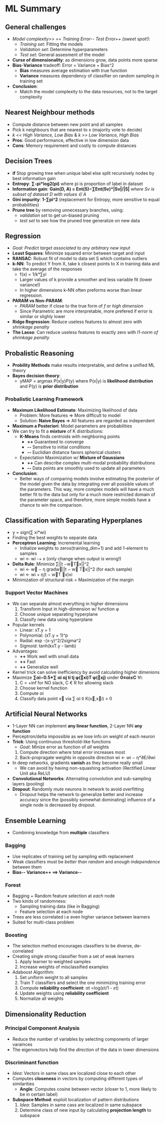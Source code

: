 # ML Summary

## General challenges
* *Model complexity>> == Training Error-- Test Error++ (sweet spot!)*:
    * *Training set*: Fitting the models
    * *Validation set*: Determine hyperparameters
    * *Test set*: General assesment of the model
* **Curse of dimensionality**: as dimensions grow, data points more sparse
* **Bias**-**Variance** tradeoff: Error = Variance + Bias^2
    * **Bias** measures average estimation with true function
    * **Variance** measures dependency of classifier on random sampling in training set
* **Conclusion**:
    * Match the model complexity to the data resources, not to the target complexity
 
## Nearest Neighbour methods
* Compute distance between new point and all samples
* Pick k neighbours that are nearest to x (majority vote to decide)
* *k << High Variance, Low Bias* & *k >> Low Variance, High Bias*
* **Pros**: Good performance, effective in low dimension data
* **Cons**: Memory requirement and costly to compute distances

## Decision Trees
* **if** Stop growing tree when unique label else split recursively nodes by best information gain
* **Entropy**: **∑-pi\*log2(pi)** where pi is proportion of label in dataset
* **Information gain**: **Gain(D, A) = Ent(S)−∑Ent(Sv)\*|Sv|/|S|**
    *where Sv is subset of dataset D with values ∈ A*
* **Gini impurity**: **1-∑pi^2** (replacement for Entropy, more sensitive to equal probabilities)
* **Prune tree** by removing unnecessary branches, using:
    * *validation set* to get un-biased pruning
    * *test set* to see how the pruned tree generalize on new data

## Regression
* *Goal: Predict target associated to any arbitrary new input*
* **Least Squares**: Minimize squared error between target and input
* **RANSAC**: Robust fit of model to data set S which contains outliers
* **k-NN**: To predict Y from X, take k closest points to X in training data and take the average of the responses
    * f(x) = 1/k\*∑yi
    * Larger values of k provide a smoother and less  variable fit (lower variance!)
    * In higher dimensions k-NN often preforms worse than linear regression.
* **PARAM vs Non-PARAM**:
    * *PARAM* better if close to the true form of *f* or *high dimension*
    * Since Parametric are more interpretable, more prefered if error is similar or slighly lower
* **Ridge Regression**: Reduce useless features to almost zero with *shrinkage penalty*
* **The Lasso**: Can reduce useless features to exactly zero with *l1-norm of shrinkage penalty*
    
## Probalistic Reasoning
* **Probility Methods** make results interpretable, and define a unified ML theory
* **Bayes decision theory**:
   * yMAP = argmax P(x|y)P(y) where P(x|y) is **likelihood distribution** and P(y) is **prior distribution**

### Probalistic Learning Framework
* **Maximum Likelihood Estimate**: Maximizing likelihood of data
   * Problem: More features => More difficult to model
   * Solution: **Naive Bayes** => All features are regarded as independent
* **Maximum a Posteriori**: Model parameters are probabilities
* We can try to fit a **mixture** of K distributions:
    * **K-Means** finds centroids with neighboring points
        * **++** Guaranteed to converge
        * **--** Sensitive to initial conditions
        * **--** Euclidian distance favors spherical clusters
   * Expectation Maximization w/ **Mixture of Gaussians**
        * **++** Can describe complex multi-modal probability distributions
        * **--** Data points are smoothly used to update all parameters
* **Conclusion**:
    * Better ways of comparing models involve estimating the posterior of the model given the data by integrating over all possible values of the parameters. This way, more complex models will have a much better fit to the data but only for a much more restricted domain of the parameter space, and therefore, more simple models have a chance to win the comparison.
   
## Classification with Separating Hyperplanes
* y = sign(∑ xi\*wi)
* Finding the best weights to separate data
* **Perceptron Learning**: Incremental learning
    * Initialize weights to zeros(training_dim+1) and add 1-element to samples
    * wi ← wi -+ x (only change when output is wrong!)
* **Delta Rule**: Minimize ∑||t −w⃗T⃗x||^2
    * wi ← w⃗ − η gradw⃗||t − w⃗ T⃗x||^2 (for each sample)
    * wi ← wi + η(t − w⃗T ⃗x)xi
* Minimization of structural risk = Maximization of the margin

### Support Vector Machines
* We can separate almost everything in higher dimensions
    1. Transform Input in high-dimension w/ function φ
    2. Choose unique separating hyperplane
    3. Classify new data using hyperplane
* Popular kernels
    * Linear: xT.y + 1
    * Polynomial: (xT.y + 1)^p
    * Radial: exp -(x-y)^2/2sigma^2
    * Sigmoid: tanh(kxT.y - lamb)
* Advantages:
    * **++** Work well with small data
    * **++** Fast
    * **++** Generalize well
* Kernel trick can solve inefficiency by avoid calculating higher dimenions
* Maximize **∑αi−0.5\*∑ αi αj ti tj φ(⃗xi)T φ(⃗xj)** under **0≤αi≤C** ∀i:
    1. C = +inf for NO slack, C € R for allowing slack
    2. Choose kernel function
    3. Compute αi
    4. Classify data point x⃗ via ∑ αi ti K(x⃗,x⃗i) > 0

## Artificial Neural Networks
* 1-Layer NN can implement **any linear function**, 2-Layer NN **any function**
* Perceptron/delta impossible as we lose info on weight of each neuron
* **Trick**: Using continuous threshold-like functions
   * *Goal*: Minize error as function of *all* weights
    1. Compute direction where total error increases most
    2. Back-propragate weights in opposite direction wi ← wi − η\*∂E/∂wi
* In deep networks, gradients **vanish** as they become really small
    * We can avoid by having non-squashing activation (Rectified Linear Unit aka ReLU)
* **Convolutional Networks**: Alternating convolution and sub-sampling layers (pooling)
* **Dropout**: Randomly *mute* neurons in network to avoid overfitting
    * Dropout helps the network to generalize better and increase accuracy since the (possibly somewhat dominating) influence of a single node is decreased by dropout.
   
## Ensemble Learning
* Combining knowledge from **multiple** classifiers

### Bagging
* Use replicates of training set by sampling with replacement
* Weak classifiers must be *better than random* and *enough independence* between them
* **Bias-- Variance++ ==> Variance--**

### Forest
* Bagging + Random feature selection at *each* node
* Two kinds of randomness:
   * Sampling training data (like in Bagging)
   * Feature selection at each node
* Trees are less correlated i.e even higher variance between learners
* Suited for multi-class problem

### Boosting
* The selection method encourages classifiers to be diverse, de-correlated
* Creating single strong classifier from a set of weak learners
    1. Apply learner to weighted samples
    2. Increase weights of misclassified examples
* Adaboost Algorithm:
    1. Set uniform weight to all samples
    2. Train T classifiers and select the one minimizing training error
    3. Compute **reliability coefficient**: αt =log(εt/1 - εt)
    4. Update weights using **reliability coefficient**
    5. Normalize all weights

## Dimensionality Reduction

### Principal Component Analysis
* Reduce the number of variables by selecting components of larger varainces
* The eigenvectors help find the *direction* of the data in lower dimensions

### Discriminant function
* *Idea*: Vectors in same class are localized close to each other
* Computes **closeness** in vectors by computing different types of similarities
    * **Angle**: Computes cosine between vector (closer to 1, more likely to be in certain label)
* **Subspace Method**: exploit localization of pattern distributions
    1. *Idea*: Samples in same cass are localized in same subspace
    2. Determine class of new input by calculating **projection length** to subspace
